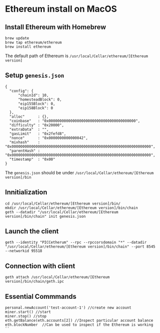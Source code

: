 # Ethereum install on MacOS

## Install Ethereum with Homebrew
  ```
brew update
brew tap ethereum/ethereum
brew install ethereum
  ```
  The default path of Ethereum is `/usr/local/Cellar/ethereum/[Ethereum version]` 
## Setup `genesis.json` 

  ```
{
	"config": {
        "chainId": 10, 
        "homesteadBlock": 0,
        "eip155Block": 0,
        "eip158Block": 0
    },
    "alloc"      : {},
    "coinbase"   : "0x0000000000000000000000000000000000000000",
    "difficulty" : "0x20000",
    "extraData"  : "",
    "gasLimit"   : "0x2fefd8",
    "nonce"      : "0x0000000000000042",
    "mixhash"    : "0x0000000000000000000000000000000000000000000000000000000000000000",
    "parentHash" : "0x0000000000000000000000000000000000000000000000000000000000000000",
    "timestamp"  : "0x00"
}
  ```
  The `genesis.json` should be under `/usr/local/Cellar/ethereum/[Ethereum version]/bin` 
## Innitialization 

  ```
  cd /usr/local/Cellar/ethereum/[Ethereum version]/bin/
  mkdir /usr/local/Cellar/ethereum/[Ethereum version]/bin/chain
  geth --datadir "/usr/local/Cellar/ethereum/[Ethereum version]/bin/chain" init genesis.json
  ```
  
## Launch the client

  ```
  geth --identity "PICCetherum" --rpc --rpccorsdomain "*" --datadir "/usr/local/Cellar/ethereum/[Ethereum version]/bin/chain" --port 8545 --networkid 95518
  ```
  
   
## Connection with client

  ```
  geth attach /usr/local/Cellar/ethereum/[Ethereum version]/bin/chain/geth.ipc
  ```
  
   
## Essential Commmands

  ```
  personal.newAccount('test-account-1') //create new account
  miner.start() //start
  miner.stop() //stop
  eth.getBalance(eth.accounts[2]) //Inspect particular account balance
  eth.blockNumber  //Can be used to inspect if the Ethereum is working
  ``
  ```
